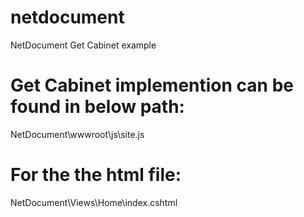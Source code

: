 # netdocument
NetDocument Get Cabinet example


# Get Cabinet implemention can be found in below path:
NetDocument\wwwroot\js\site.js


# For the the html file:
NetDocument\Views\Home\index.cshtml
